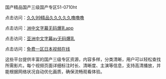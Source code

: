国产精品国产三级国产专区51-0710ht

点击访问：<a href="https://heiliaoll4qsx.pages.dev">久久99精品久久久久久噜噜噜</a>

点击访问：<a href="https://heiliaowzu4ur.pages.dev">洲中文字幕无码爆乳app</a>

点击访问：<a href="https://heiliaoe8ajia.pages.dev">亚洲中文字幕av无码爆乳</a>

点击访问：<a href="https://heiliaozj3tjd.pages.dev">免费一区日本视频在线</a>

这些平台提供丰富的国产三级专区资源，内容多样，分类清晰，用户可以轻松查找所需影片。每个视频页面详细标注时长、清晰度、主演等信息，支持高清播放，并能根据网络状况自动优化画质，确保流畅观看体验。

<span style="display:none;">[Canonical link](）</span>
